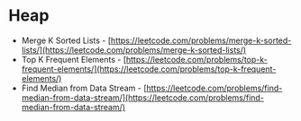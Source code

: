 # Heap



* Merge K Sorted Lists - [https://leetcode.com/problems/merge-k-sorted-lists/](https://leetcode.com/problems/merge-k-sorted-lists/)
* Top K Frequent Elements - [https://leetcode.com/problems/top-k-frequent-elements/](https://leetcode.com/problems/top-k-frequent-elements/)
* Find Median from Data Stream - [https://leetcode.com/problems/find-median-from-data-stream/](https://leetcode.com/problems/find-median-from-data-stream/)

